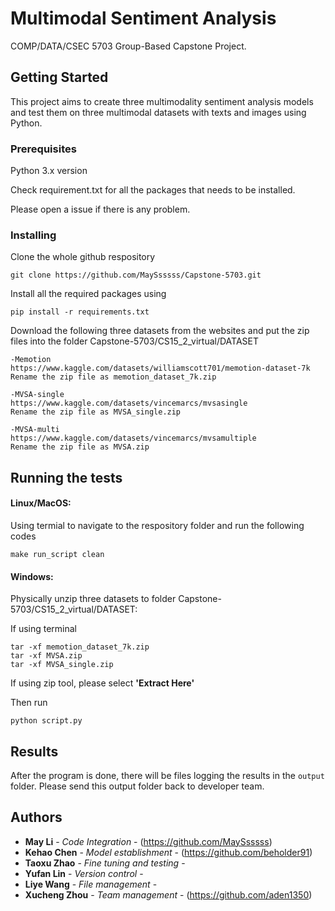 # Multimodal Sentiment Analysis
COMP/DATA/CSEC 5703 Group-Based Capstone Project. 

## Getting Started

This project aims to create three multimodality sentiment analysis models and test them on three multimodal datasets with texts and images using Python.

### Prerequisites

Python 3.x version

Check requirement.txt for all the packages that needs to be installed.

Please open a issue if there is any problem.

### Installing

Clone the whole github respository

```
git clone https://github.com/MaySsssss/Capstone-5703.git
```

Install all the required packages using

```
pip install -r requirements.txt
```

Download the following three datasets from the websites and put the zip files into the folder Capstone-5703/CS15_2_virtual/DATASET

```
-Memotion
https://www.kaggle.com/datasets/williamscott701/memotion-dataset-7k
Rename the zip file as memotion_dataset_7k.zip

-MVSA-single
https://www.kaggle.com/datasets/vincemarcs/mvsasingle
Rename the zip file as MVSA_single.zip

-MVSA-multi
https://www.kaggle.com/datasets/vincemarcs/mvsamultiple
Rename the zip file as MVSA.zip
```

## Running the tests

#### Linux/MacOS:

Using termial to navigate to the respository folder and run the following codes

```
make run_script clean
```

#### Windows:

Physically unzip three datasets to folder Capstone-5703/CS15_2_virtual/DATASET:

If using terminal 
```
tar -xf memotion_dataset_7k.zip
tar -xf MVSA.zip
tar -xf MVSA_single.zip
```

If using zip tool, please select **'Extract Here'**


Then run
```
python script.py
```

## Results

After the program is done, there will be files logging the results in the `output` folder. Please send this output folder back to developer team. 

## Authors

* **May Li** - *Code Integration* - (https://github.com/MaySsssss)
* **Kehao Chen** - *Model establishment* - (https://github.com/beholder91)
* **Taoxu Zhao** - *Fine tuning and testing* - 
* **Yufan Lin** - *Version control* - 
* **Liye Wang** - *File management* - 
* **Xucheng Zhou** - *Team management* - (https://github.com/aden1350)

